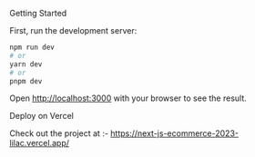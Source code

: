
Getting Started

First, run the development server:

```bash
npm run dev
# or
yarn dev
# or
pnpm dev
```

Open [http://localhost:3000](http://localhost:3000) with your browser to see the result.

Deploy on Vercel

Check out the project at :-  https://next-js-ecommerce-2023-lilac.vercel.app/



 
 
